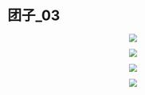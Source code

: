 # 团子\_03

<p align="center"><img src=https://linmingdao.github.io/blog/assets/tuanzi/0008002_00.jpg></p>
<p align="center"><img src=https://linmingdao.github.io/blog/assets/tuanzi/0008002_01.jpg></p>
<p align="center"><img src=https://linmingdao.github.io/blog/assets/tuanzi/0008002_02.jpg></p>
<p align="center"><img src=https://linmingdao.github.io/blog/assets/tuanzi/0008002_03.jpg></p>
